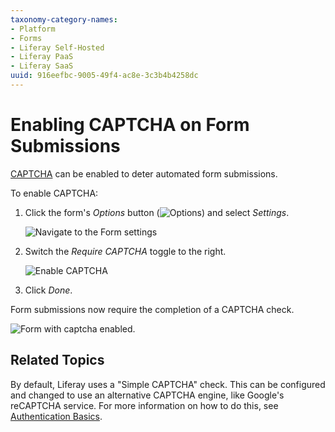 ```yaml
---
taxonomy-category-names:
- Platform
- Forms
- Liferay Self-Hosted
- Liferay PaaS
- Liferay SaaS
uuid: 916eefbc-9005-49f4-ac8e-3c3b4b4258dc
---
```

# Enabling CAPTCHA on Form Submissions

[CAPTCHA](https://en.wikipedia.org/wiki/CAPTCHA) can be enabled to deter automated form submissions.

To enable CAPTCHA:

1. Click the form's _Options_ button (![Options](../../../images/icon-actions.png)) and select _Settings_.

    ![Navigate to the Form settings](./enabling-captcha-on-form-submissions/images/01.png)

1. Switch the _Require CAPTCHA_ toggle to the right.

    ![Enable CAPTCHA](./enabling-captcha-on-form-submissions/images/02.png)

1. Click _Done_.

Form submissions now require the completion of a CAPTCHA check.

![Form with captcha enabled.](./enabling-captcha-on-form-submissions/images/03.png)

## Related Topics

By default, Liferay uses a "Simple CAPTCHA" check. This can be configured and changed to use an alternative CAPTCHA engine, like Google's reCAPTCHA service. For more information on how to do this, see [Authentication Basics](../../../installation-and-upgrades/securing-liferay/authentication-basics.md#configuring-captcha-or-recaptcha).
